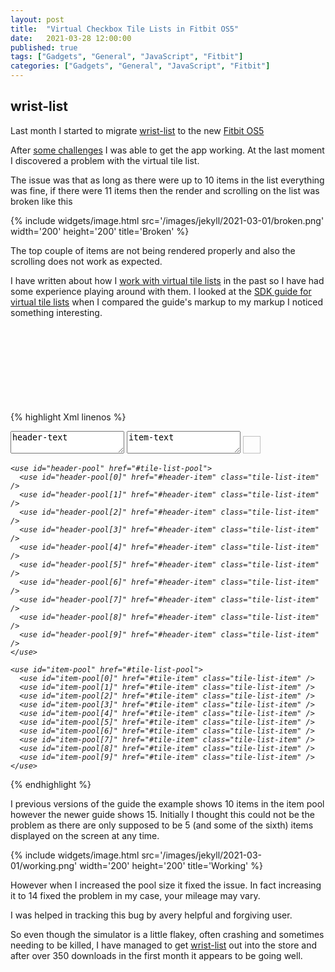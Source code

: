 ```yaml
---
layout: post
title:  "Virtual Checkbox Tile Lists in Fitbit OS5"
date:   2021-03-28 12:00:00
published: true
tags: ["Gadgets", "General", "JavaScript", "Fitbit"]
categories: ["Gadgets", "General", "JavaScript", "Fitbit"]
---
```


## wrist-list

Last month I started to migrate [wrist-list][wrist-list-url] to the new [Fitbit OS5][fitbit-announcing-os5]

After [some challenges][previous-post2-url] I was able to get the app working. At the last moment I discovered a problem with the virtual tile list.

The issue was that as long as there were up to 10 items in the list everything was fine, if there were 11 items then the render and scrolling on the list was broken like this

{% include widgets/image.html src='/images/jekyll/2021-03-01/broken.png' width='200' height='200' title='Broken' %}

The top couple of items are not being rendered properly and also the scrolling does not work as expected.

I have written about how I [work with virtual tile lists][previous-post-url] in the past so I have had some experience playing around with them. I looked at the [SDK guide for virtual tile lists][sdk-guide-component-url] when I compared the guide's markup to my markup I noticed something interesting. 

{% highlight Xml linenos %}
<svg id="main-screen">

  <defs>
    <!-- Template Symbol for the checkbox items -->
    <symbol id="header-item" href="#tile-list-item" class="list-item-header" height="35" focusable="false" display="none">
      <textarea id="item-header-text" x="10" y="4" width="100%" height="100%">header-text</textarea>
    </symbol>
    <symbol id="tile-item" href="#tile-list-item" class="list-item" height="55" focusable="false" pointer-events="none" system-events="all" display="none">
      <rect id="item-background" x="0" y="0" width="100%" height="100%"/>
      <textarea id="item-text" x="10" y="11" text-length="50" width="100% - 48" height="100%" fill="white">item-text</textarea>
      <rect id="check-rect-border" x="100% - 44" y="13" width="30" height="30" />
      <rect id="check-rect" x="100% - 43" y="14" width="28" height="28" />
      <image id="check-on-img" x="100% - 43" y="14" width="28" height="28" href="images/check_on.png" />
      <rect id="tile-divider-bottom" class="tile-divider-bottom" />
      <rect id="touch" pointer-events="all" />
    </symbol>
  </defs>

  <use id="main-list" href="#tile-list">
    <var id="virtual" value="1" />
    <var id="reorder-enabled" value="0" />
    <var id="separator-height-bottom" value="2" />
    <!-- peek mode is disabled for checkboxes so lets do it for the list item as well -->
    <var id="peek-enabled" value="0" />

    <use id="header-pool" href="#tile-list-pool">
      <use id="header-pool[0]" href="#header-item" class="tile-list-item" />
      <use id="header-pool[1]" href="#header-item" class="tile-list-item" />
      <use id="header-pool[2]" href="#header-item" class="tile-list-item" />
      <use id="header-pool[3]" href="#header-item" class="tile-list-item" />
      <use id="header-pool[4]" href="#header-item" class="tile-list-item" />
      <use id="header-pool[5]" href="#header-item" class="tile-list-item" />
      <use id="header-pool[6]" href="#header-item" class="tile-list-item" />
      <use id="header-pool[7]" href="#header-item" class="tile-list-item" />
      <use id="header-pool[8]" href="#header-item" class="tile-list-item" />
      <use id="header-pool[9]" href="#header-item" class="tile-list-item" />
    </use>

    <use id="item-pool" href="#tile-list-pool">
      <use id="item-pool[0]" href="#tile-item" class="tile-list-item" />
      <use id="item-pool[1]" href="#tile-item" class="tile-list-item" />
      <use id="item-pool[2]" href="#tile-item" class="tile-list-item" />
      <use id="item-pool[3]" href="#tile-item" class="tile-list-item" />
      <use id="item-pool[4]" href="#tile-item" class="tile-list-item" />
      <use id="item-pool[5]" href="#tile-item" class="tile-list-item" />
      <use id="item-pool[6]" href="#tile-item" class="tile-list-item" />
      <use id="item-pool[7]" href="#tile-item" class="tile-list-item" />
      <use id="item-pool[8]" href="#tile-item" class="tile-list-item" />
      <use id="item-pool[9]" href="#tile-item" class="tile-list-item" />
    </use>
  </use>
</svg>
{% endhighlight %}

I previous versions of the guide the example shows 10 items in the item pool however the newer guide shows 15. Initially I thought this could not be the problem as there are only supposed to be 5 (and some of the sixth) items displayed on the screen at any time. 

{% include widgets/image.html src='/images/jekyll/2021-03-01/working.png' width='200' height='200' title='Working' %}

However when I increased the pool size it fixed the issue. In fact increasing it to 14 fixed the problem in my case, your mileage may vary.

I was helped in tracking this bug by avery helpful and forgiving user.

So even though the simulator is a little flakey, often crashing and sometimes needing to be killed, I have managed to get [wrist-list][wrist-list-url] out into the store and after over 350 downloads in the first month it appears to be going well.





[wrist-list-url]:               https://gallery.fitbit.com/details/0c065eb4-008f-46ed-9929-e1d62c9a11e3
[fitbit-smartwatches-url]:      https://www.fitbit.com/us/products/smartwatches
[fitbit-os-url]:                https://help.fitbit.com/articles/en_US/Help_article/2302.htm
[fitbit-migration-guide]:       https://dev.fitbit.com/build/guides/migration/
[fitbit-announcing-os5]:        https://dev.fitbit.com/blog/2020-09-24-announcing-fitbit-os-sdk-5.0/
[checkbox-question-url]:        https://community.fitbit.com/t5/SDK-Development/Checkboxes-on-SDK-5/td-p/4600660
[sdk-guide-component-url]:      https://dev.fitbit.com/build/guides/user-interface/svg-components/views/#tile-list
[previous-post-url]:            /blog/2020/04/23/fitbit-vlist-management
[previous-post2-url]:           /blog/2021/02/25/porting-wrist-list-to-fitbit-os5
[design-assets-repo]:           https://github.com/Fitbit/sdk-design-assets

[versa-url]:                    https://www.fitbit.com/nz/shop/versa
[fitbit-sdk-url]:               https://dev.fitbit.com/build/guides/
[views-guide-url]:              https://dev.fitbit.com/build/guides/user-interface/svg-components/views/
[vtilelist-example-url]:        https://community.fitbit.com/t5/SDK-Development/Example-for-VirtualTileList/td-p/2677410
[checkbox-example-url]:         https://community.fitbit.com/t5/SDK-Development/Checkbox-component/td-p/2577867
[list-example-url]:             https://github.com/adiroiban/fitbit-os-assistant-relay
[checkbox-colour-url]:          https://community.fitbit.com/t5/SDK-Development/Change-color-of-checkbox/td-p/2673670


